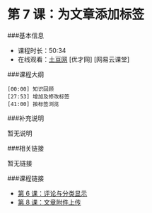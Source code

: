 第 7 课：为文章添加标签
==========================

###基本信息

- 课程时长：50:34
- 在线观看：[土豆网](http://www.tudou.com/programs/view/QpE6LM3Ie2k/) [优才网] [网易云课堂]

###课程大纲

	[00:00] 知识回顾
	[27:53] 增加及修改标签
	[41:00] 按标签浏览
	
###补充说明

暂无说明

###相关链接

暂无链接

###课程链接

- [第 6 课：评论与分类显示](../lecture6/lecture6.md)
- [第 8 课：文章附件上传](../lecture8/lecture8.md)
